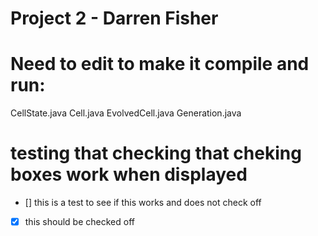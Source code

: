 # Project 2 - Darren Fisher


# Need to edit to make it compile and run:

CellState.java
Cell.java
EvolvedCell.java
Generation.java






# testing that checking that cheking boxes work when displayed
- [] this is a test to see if this works and does not check off
- [x] this should be checked off

